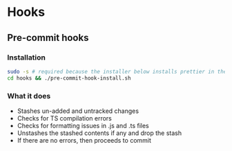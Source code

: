 # Hooks

## Pre-commit hooks

### Installation
```bash
sudo -s # required because the installer below installs prettier in the global context
cd hooks && ./pre-commit-hook-install.sh
```

### What it does
- Stashes un-added and untracked changes
- Checks for TS compilation errors
- Checks for formatting issues in .js and .ts files
- Unstashes the stashed contents if any and drop the stash
- If there are no errors, then proceeds to commit

